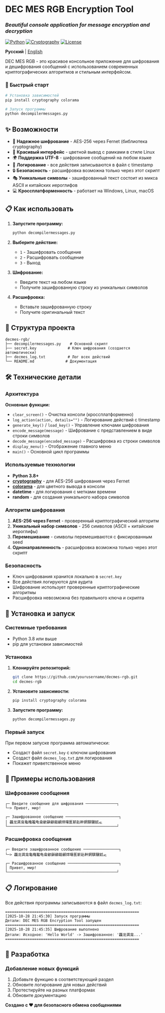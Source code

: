 # DEC MES RGB Encryption Tool

### _Beautiful console application for message encryption and decryption_

[![Python](https://img.shields.io/badge/Python-3.8+-blue.svg)](https://www.python.org/)
[![Cryptography](https://img.shields.io/badge/Cryptography-AES--256-green.svg)](https://cryptography.io/)
[![License](https://img.shields.io/badge/License-MIT-yellow.svg)](https://opensource.org/licenses/MIT)

**Русский** | [English](README_EN.md)

DEC MES RGB - это красивое консольное приложение для шифрования и дешифрования сообщений с использованием современных криптографических алгоритмов и стильным интерфейсом.


### 🚀 Быстрый старт

```bash
# Установка зависимостей
pip install cryptography colorama

# Запуск программы
python decompilermessages.py
```


## ✨ Возможности

- 🔐 **Надежное шифрование** - AES-256 через Fernet (библиотека cryptography)
- 🎨 **Красивый интерфейс** - цветной вывод с рамками в стиле Linux
- 🌍 **Поддержка UTF-8** - шифрование сообщений на любом языке
- 📝 **Логирование** - все действия записываются в файл с timestamp
- 🔒 **Безопасность** - расшифровка возможна только через этот скрипт
- 🎭 **Уникальные символы** - зашифрованный текст состоит из микса ASCII и китайских иероглифов
- 💻 **Кроссплатформенность** - работает на Windows, Linux, macOS

## 📋 Как использовать

1. **Запустите программу:**
   ```bash
   python decompilermessages.py
   ```

2. **Выберите действие:**
   - `1` - Зашифровать сообщение
   - `2` - Расшифровать сообщение
   - `3` - Выход

3. **Шифрование:**
   - Введите текст на любом языке
   - Получите зашифрованную строку из уникальных символов

4. **Расшифровка:**
   - Вставьте зашифрованную строку
   - Получите оригинальный текст

## 📁 Структура проекта

```
decmes-rgb/
├── decompilermessages.py    # Основной скрипт
├── secret.key              # Ключ шифрования (создается автоматически)
├── decmes_log.txt          # Лог всех действий
└── README.md              # Документация
```

## 🛠 Технические детали

### Архитектура

**Основные функции:**
- `clear_screen()` - Очистка консоли (кроссплатформенно)
- `log_action(action, details="")` - Логирование действий с timestamp
- `generate_key()` / `load_key()` - Управление ключами шифрования
- `encode_message(message)` - Шифрование с представлением в виде строки символов
- `decode_message(encoded_message)` - Расшифровка из строки символов
- `display_menu()` - Отображение главного меню
- `main()` - Основной цикл программы

### Используемые технологии

- **Python 3.8+**
- **[cryptography](https://cryptography.io/)** - для AES-256 шифрования через Fernet
- **[colorama](https://pypi.org/project/colorama/)** - для цветного вывода в консоли
- **datetime** - для логирования с метками времени
- **random** - для создания уникального набора символов

### Алгоритм шифрования

1. **AES-256 через Fernet** - проверенный криптографический алгоритм
2. **Уникальный набор символов** - 256 символов (ASCII + китайские иероглифы)
3. **Перемешивание** - символы перемешиваются с фиксированным seed
4. **Однонаправленность** - расшифровка возможна только через этот скрипт

### Безопасность

- Ключ шифрования хранится локально в `secret.key`
- Все действия логируются для аудита
- Шифрование использует проверенные криптографические алгоритмы
- Расшифровка невозможна без правильного ключа и скрипта

## 🚀 Установка и запуск

### Системные требования
- Python 3.8 или выше
- pip для установки зависимостей

### Установка

1. **Клонируйте репозиторий:**
   ```bash
   git clone https://github.com/yourusername/decmes-rgb.git
   cd decmes-rgb
   ```

2. **Установите зависимости:**
   ```bash
   pip install cryptography colorama
   ```

3. **Запустите программу:**
   ```bash
   python decompilermessages.py
   ```

### Первый запуск

При первом запуске программа автоматически:
- Создаст файл `secret.key` с ключом шифрования
- Создаст файл `decmes_log.txt` для логирования
- Покажет приветственное меню

## 📄 Примеры использования

### Шифрование сообщения
```
┌─ Введите сообщение для шифрования ──────────────┐
└─> Привет, мир!

┌─ Зашифрованное сообщение ────────────────────────┐
│ 龘龙龚龛龜龝龞龟龠龡龢龣龤龥龦龧龨龩龪龫龬龭龮龯龰
└─────────────────────────────────────────────────┘
```

### Расшифровка сообщения
```
┌─ Введите зашифрованное сообщение ────────────────┐
└─> 龘龙龚龛龜龝龞龟龠龡龢龣龤龥龦龧龨龩龪龫龬龭龮龯龰

┌─ Расшифрованное сообщение ───────────────────────┐
│ Привет, мир!
└─────────────────────────────────────────────────┘
```

## 📋 Логирование

Все действия программы записываются в файл `decmes_log.txt`:

```
============================================================
[2025-10-28 21:45:30] Запуск программы
Детали: DEC MES RGB Encryption Tool запущен
============================================================
[2025-10-28 21:45:35] Шифрование выполнено
Детали: Исходное: 'Hello World' -> Зашифрованное: '龘龙龚龛...'
============================================================
```

## 🔧 Разработка

### Добавление новых функций

1. Добавьте функцию в соответствующий раздел
2. Обновите логирование для новых действий
3. Протестируйте на разных платформах
4. Обновите документацию

**Создано с ❤️ для безопасного обмена сообщениями**

